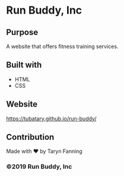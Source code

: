 # Run Buddy, Inc

## Purpose
A website that offers fitness training services.

## Built with
* HTML
* CSS

## Website
https://tubatary.github.io/run-buddy/

## Contribution
Made with ❤️ by Taryn Fanning

### ©️2019 Run Buddy, Inc

